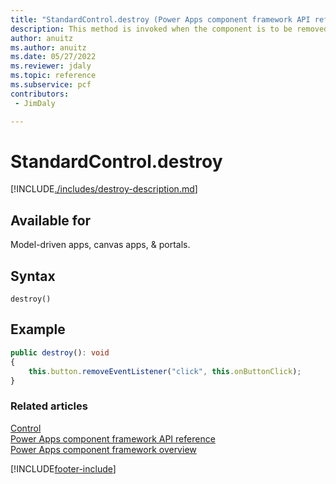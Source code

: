 ```yaml
---
title: "StandardControl.destroy (Power Apps component framework API reference) | MicrosoftDocs"
description: This method is invoked when the component is to be removed from the DOM tree. Use it for the cleanup and to release any memory that the component is using.
author: anuitz
ms.author: anuitz
ms.date: 05/27/2022
ms.reviewer: jdaly
ms.topic: reference
ms.subservice: pcf
contributors:
 - JimDaly

---
```

# StandardControl.destroy

[!INCLUDE[./includes/destroy-description.md](./includes/destroy-description.md)]

## Available for 

Model-driven apps, canvas apps, & portals.

## Syntax

`destroy()`

## Example

```TypeScript
public destroy(): void
{
    this.button.removeEventListener("click", this.onButtonClick);
}
```

### Related articles

[Control](../control.md)<br/>
[Power Apps component framework API reference](../../reference/index.md)<br/>
[Power Apps component framework overview](../../overview.md)


[!INCLUDE[footer-include](../../../../includes/footer-banner.md)]
